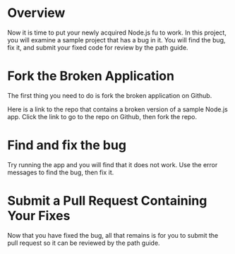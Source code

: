 <!--

name: node-project-fix-sample
version : 0.0.1
title : "Node.js Project - Fix the Sample Application"
description: "This module allows you to examine a sample application that has a bug in it. Find the bug and fix it.
homepage : "https://pilot.outlearn.com/user/25"
author : "Jeff Whatcott"
license : "Creative Commons Attribution 4.0 International"
freshnessDate : 2015-06-29

-->

<!-- @section, "title" : "Overview"-->
# Overview
Now it is time to put your newly acquired Node.js fu to work. In this project, you will examine a sample project that has a bug in it. You will find the bug, fix it, and submit your fixed code for review by the path guide.

<!-- @section, "title" : "Fork The Broken Application"-->
# Fork the Broken Application
The first thing you need to do is fork the broken application on Github.

Here is a link to the repo that contains a broken version of a sample Node.js app. Click the link to go to the repo on Github, then fork the repo.

<!-- @link, "url" : "https://github.com/sigma512/node-js-sample", "text": "Fork the repo of the broken app." -->

<!-- @section, "title" : "Find and Fix the Bug"-->
# Find and fix the bug
Try running the app and you will find that it does not work. Use the error messages to find the bug, then fix it.

<!-- @task, "hasDeliverable" : false, "text" : "Find and fix the bug."-->


<!-- @section, "title" : "Submit a Pull Request Containing Your Fixes"-->
# Submit a Pull Request Containing Your Fixes

Now that you have fixed the bug, all that remains is for you to submit the pull request so it can be reviewed by the path guide.


<!-- @task, "hasDeliverable" : true, "text" : "Create a pull request containing your fixes to the bug, and paste URL of your pull request below."-->
